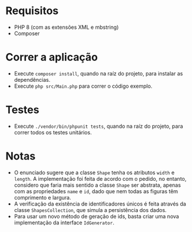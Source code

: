 # Requisitos
 - PHP 8 (com as extensões XML e mbstring)
 - Composer

# Correr a aplicação
 - Execute `composer install`, quando na raíz do projeto, para instalar as dependências.
 - Execute `php src/Main.php` para correr o código exemplo.

 # Testes
 - Execute `./vendor/bin/phpunit tests`, quando na raíz do projeto, para correr todos os testes unitários.

 # Notas
 - O enunciado sugere que a classe `Shape` tenha os atributos `width` e `length`. A implementação foi feita de acordo com o pedido, no entanto, considero que faria mais sentido a classe `Shape` ser abstrata, apenas com as propriedades `name` e `id`, dado que nem todas as figuras têm comprimento e largura.
 - A verificação da existência de identificadores únicos é feita através da classe `ShapesCollection`, que simula a persistência dos dados.
 - Para usar um novo método de geração de ids, basta criar uma nova implementação da interface `IdGenerator`.
